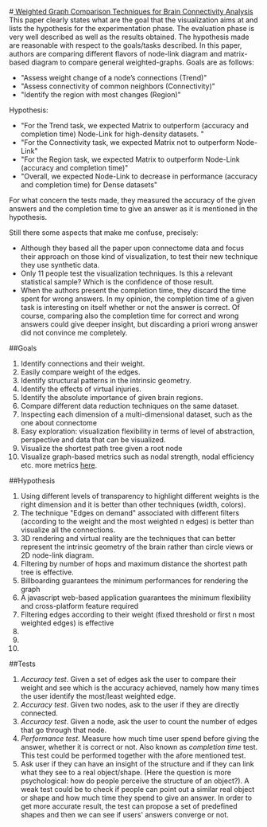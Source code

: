 #[ Weighted Graph Comparison Techniques for Brain Connectivity Analysis ](http://dl.acm.org/citation.cfm?id=2470724)
This paper clearly states what are the goal that the visualization aims at and lists the hypothesis for the experimentation phase. The evaluation phase is very well described as well as the results obtained. The hypothesis made are reasonable with respect to the goals/tasks described.
In this paper, authors are comparing different flavors of node-link diagram and matrix-based diagram to compare general weighted-graphs.
Goals are as follows:
*	"Assess weight change of a node’s connections (Trend)"
*	"Assess connectivity of common neighbors (Connectivity)"
*	"Identify the region with most changes (Region)"

Hypothesis:
*	"For the Trend task, we expected Matrix to outperform (accuracy and completion time) Node-Link for high-density
datasets. "
*	"For the Connectivity task, we expected Matrix not to outperform Node-Link"
*	"For the Region task, we expected Matrix to outperform Node-Link (accuracy and completion time)"
*	"Overall, we expected Node-Link to decrease in performance (accuracy and completion time) for Dense datasets"

For what concern the tests made, they measured the accuracy of the given answers and the completion time to give an answer as it is mentioned in the hypothesis.

Still there some aspects that make me confuse, precisely:
*	Although they based all the paper upon connectome data and focus their approach on those kind of visualization, to test their new technique they use synthetic data.
*	Only 11 people test the visualization techniques. Is this a relevant statistical sample? Which is the confidence of those result.
*	When the authors present the completion time, they discard the time spent for wrong answers. In my opinion, the completion time of a given task is interesting on itself whether or not the answer is correct. Of course, comparing also the completion time for correct and wrong answers could give deeper insight, but discarding a priori wrong answer did not convince me completely.


##Goals
1.	Identify connections and their weight. 
2.	Easily compare weight of the edges.
3.	Identify structural patterns in the intrinsic geometry.
4.	Identify the effects of virtual injuries.
5.	Identify the absolute importance of given brain regions.
6.	Compare different data reduction techniques on the same dataset.
7.	Inspecting each dimension of a multi-dimensional dataset, such as the one about connectome
8.	Easy exploration: visualization flexibility in terms of level of abstraction, perspective and data that can be visualized.
9.	Visualize the shortest path tree given a root node
10.	Visualize graph-based metrics such as nodal strength, nodal efficiency etc. more metrics [here](http://www.sciencedirect.com/science/article/pii/S105381190901074X).


##Hypothesis
1.	Using different levels of transparency to highlight different weights is the right dimension and it is better than other techniques (width, colors).
2.	The technique "Edges on demand" associated with different filters (according to the weight and the most weighted n edges) is better than visualize all the connections.
3.	3D rendering and virtual reality are the techniques that can better represent the intrinsic geometry of the brain rather than circle views or 2D node-link diagram.
4.	Filtering by number of hops and maximum distance the shortest path tree is effective.
5.	Billboarding guarantees the minimum performances for rendering the graph
6.	A javascript web-based application guarantees the minimum flexibility and cross-platform feature required
7.	Filtering edges according to their weight (fixed threshold or first n most weighted edges) is effective
8.	
9.	
10.	


##Tests
1.	*Accuracy test*. Given a set of edges ask the user to compare their weight and see which is the accuracy achieved, namely how many times the user identify the most/least weighted edge.
1.	*Accuracy test*. Given two nodes, ask to the user if they are directly connected.
1.	*Accuracy test*. Given a node, ask the user to count the number of edges that go through that node.
1.	*Performance test*. Measure how much time user spend before giving the answer, whether it is correct or not. Also known as *completion time* test. This test could be performed together with the afore mentioned test.
1. Ask user if they can have an insight of the structure and if they can link what they see to a real object/shape. (Here the question is more psychological: how do people perceive the structure of an object?). A weak test could be to check if people can point out a similar real object or shape and how much time they spend to give an answer. In order to get more accurate result, the test can propose a set of predefined shapes and then we can see if users' answers converge or not.
